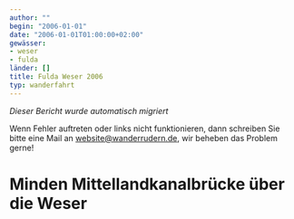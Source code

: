 ```yaml
---
author: ""
begin: "2006-01-01"
date: "2006-01-01T01:00:00+02:00"
gewässer:
- weser
- fulda
länder: []
title: Fulda Weser 2006
typ: wanderfahrt
---
```



*Dieser Bericht wurde automatisch migriert*

Wenn Fehler auftreten oder links nicht funktionieren, dann schreiben Sie bitte eine Mail an website@wanderrudern.de, wir beheben das Problem gerne!



# Minden Mittellandkanalbrücke über die Weser


